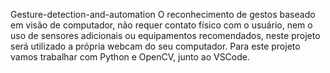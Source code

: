 Gesture-detection-and-automation
O reconhecimento de gestos baseado em visão de computador, não requer contato físico com o usuário, nem o uso de sensores adicionais ou equipamentos recomendados, neste projeto será utilizado a própria webcam do seu computador. Para este projeto vamos trabalhar com Python e OpenCV, junto ao VSCode.
